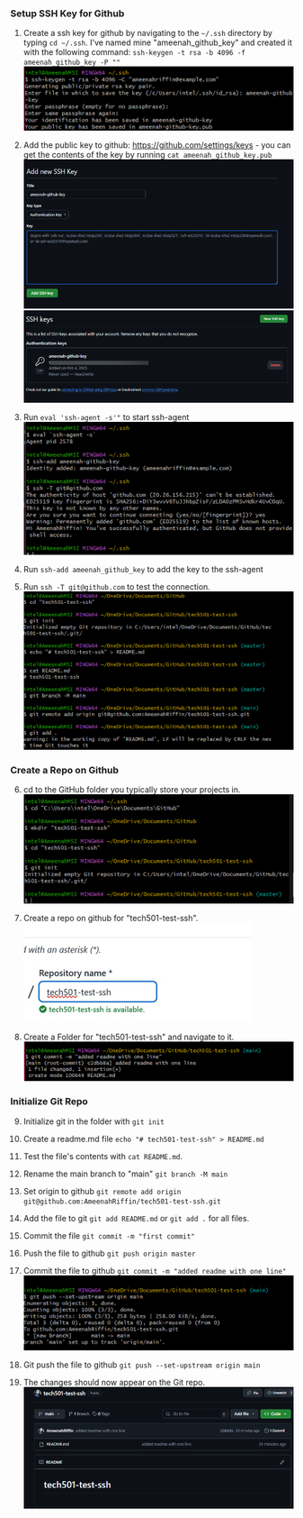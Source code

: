

### Setup SSH Key for Github

1. Create a ssh key for github by navigating to the `~/.ssh` directory by typing `cd ~/.ssh`. I've named mine "ameenah_github_key" and created it with the following command: `ssh-keygen -t rsa -b 4096 -f ameenah_github_key -P ""`
![alt text](images/image-1.png)

2. Add the public key to github: https://github.com/settings/keys - you can get the contents of the key by running `cat ameenah_github_key.pub`
![alt text](images/image-2.png)
![alt text](images/image-3.png)

3. Run `eval 'ssh-agent -s'"` to start ssh-agent
![alt text](images/image-5.png)

4. Run `ssh-add ameenah_github_key` to add the key to the ssh-agent

5. Run `ssh -T git@github.com` to test the connection.
![alt text](images/image-6.png)

### Create a Repo on Github

6. cd to the GitHub folder you typically store your projects in.
![alt text](images/image-4.png)

7. Create a repo on github for "tech501-test-ssh".
![alt text](images/image.png)

8. Create a Folder for "tech501-test-ssh" and navigate to it.
![alt text](images/image-7.png)

### Initialize Git Repo

9. Initialize git in the folder with `git init`

10. Create a readme.md file `echo "# tech501-test-ssh" > README.md`

11. Test the file's contents with `cat README.md`.

12. Rename the main branch to "main" `git branch -M main`

13. Set origin to github `git remote add origin git@github.com:AmeenahRiffin/tech501-test-ssh.git`

14. Add the file to git `git add README.md` or `git add .` for all files. 

15. Commit the file `git commit -m "first commit"`

16. Push the file to github `git push origin master`

17. Commit the file to github `git commit -m "added readme with one line"`
![alt text](images/image-8.png)

18. Git push the file to github `git push --set-upstream origin main`


19. The changes should now appear on the Git repo.
![alt text](images/image-9.png)